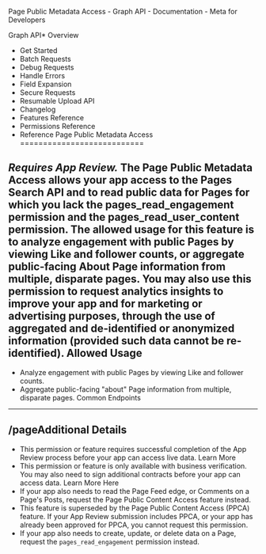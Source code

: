 
Page Public Metadata Access - Graph API - Documentation - Meta for Developers










Graph API* Overview
* Get Started
* Batch Requests
* Debug Requests
* Handle Errors
* Field Expansion
* Secure Requests
* Resumable Upload API
* Changelog
* Features Reference
* Permissions Reference
* Reference
Page Public Metadata Access
===========================


*Requires App Review.*  The **Page Public Metadata Access** allows your app access to the Pages Search API and to read public data for Pages for which you lack the pages\_read\_engagement permission and the pages\_read\_user\_content permission. The allowed usage for this feature is to analyze engagement with public Pages by viewing Like and follower counts, or aggregate public-facing **About** Page information from multiple, disparate pages. You may also use this permission to request analytics insights to improve your app and for marketing or advertising purposes, through the use of aggregated and de-identified or anonymized information (provided such data cannot be re-identified). Allowed Usage
-------------


* Analyze engagement with public Pages by viewing Like and follower counts.
* Aggregate public-facing "about" Page information from multiple, disparate pages.
Common Endpoints
----------------


/pageAdditional Details
------------------


* This permission or feature requires successful completion of the App Review process before your app can access live data. Learn More
* This permission or feature is only available with business verification. You may also need to sign additional contracts before your app can access data. Learn More Here
* If your app also needs to read the Page Feed edge, or Comments on a Page's Posts, request the Page Public Content Access feature instead.
* This feature is superseded by the Page Public Content Access (PPCA) feature. If your App Review submission includes PPCA, or your app has already been approved for PPCA, you cannot request this permission.
* If your app also needs to create, update, or delete data on a Page, request the `pages_read_engagement` permission instead.

































 
